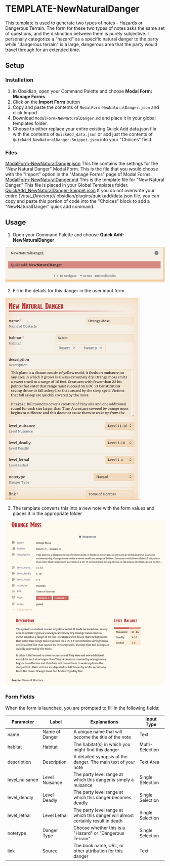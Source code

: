 # TEMPLATE-NewNaturalDanger

This template is used to generate two types of notes - Hazards or Dangerous Terrain. The form for these two types of notes asks the same set of questions, and the distinction between them is purely subjective. I personally categorize a "hazard" as a specific natural danger to the party while "dangerous terrain" is a large, dangerous area that the party would travel through for an extended time. 

## Setup

### Installation

1. In Obsidian, open your Command Palette and choose **Modal Form: Manage Forms**
2. Click on the **Import Form** button
3. Copy and paste the contents of `ModalForm-NewNaturalDanger.json` and click Import
4. Download `ModalForm-NewNaturalDanger.md` and place it in your global templates folder. 
5. Choose to either replace your entire existing Quick Add data.json file with the contents of `QuickAdd_data.json` or add just the contents of `QuickAdd_NewNaturalDanger-Snippet.json` into your "Choices" field.  

### Files

[ModalForm-NewNaturalDanger.json](/TEMPLATE_NewNaturalDanger/ModalForm-NewNaturalDanger.json) This file contains the settings for the "New Natural Danger" Modal Form. This is the file that you would choose with the "Import" option in the "Manage Forms" page of Modal Forms. <br>
[ModalForm-NewNaturalDanger.md](/TEMPLATE_NewNaturalDanger/ModalForm-NewNaturalDanger.md) This is the template file for "New Natural Danger." This file is placed in your Global Templates folder. <br>
[QuickAdd_NewNaturalDanger-Snippet.json](/TEMPLATE_NewNaturalDanger/QuickAdd_NewNaturalDanger-Snippet.json) If you do not overwrite your entire *(Vault_Directory)*/.obsidian/plugins/quickadd/data.json file, you can copy and paste this portion of code into the "Choices" block to add a "NewNaturalDanger" quick add command. 

## Usage

1. Open your Command Palette and choose **Quick Add: NewNaturalDanger**

![Screenshot - Quick Add NewNaturalDanger](/images/screenshot_quickadd_newnaturaldanger.png "Screenshot - Quick Add NewNaturalDanger")

2. Fill in the details for this danger in the user input form

![Screenshot - NewNaturalDanger Modal Form](/images/screenshot_modalform_newnaturaldanger.png "Screenshot - NewNaturalDanger Modal Form")

3. The template converts this into a new note with the form values and places it in the appropriate folder

![Screenshot - NewNaturalDanger Example Note](/images/screenshot_newnaturaldanger_example.png "Screenshot - NewNaturalDanger Example Note")

### Form Fields

When the form is launched, you are prompted to fill in the following fields:

| Parameter | Label | Explanations | Input Type |
|---|---|---|---|
|name|Name of Danger|A unique name that will become the title of the note|Text|
|habitat|Habitat|The habitat(s) in which you might find this danger|Multi-Selection|
|description|Description|A detailed synopsis of the danger. The main text of your note|Text Area|
|level_nuisance|Level Nuisance|The party level range at which this danger is simply a nuisance|Single Selection|
|level_deadly|Level Deadly|The party level range at which this danger becomes deadly|Single Selection|
|level_lethal|Level Lethal|The party level range at which this danger will almost certainly result in death|Single Selection|
|notetype|Danger Type|Choose whether this is a "Hazard" or "Dangerous Terrain"|Single Selection|
|link|Source|The book name, URL, or other attribution for this danger|Text|